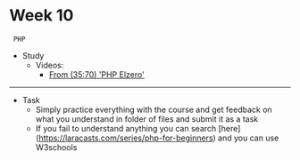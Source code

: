 # Week 10
     PHP
- Study 
    - Videos:
        - [From (35:70) 'PHP Elzero'](https://www.youtube.com/playlist?list=PLDoPjvoNmBAy41u35AqJUrI-H83DObUDq)


---
- Task
    - Simply practice everything with the course and get feedback on what you understand in folder of files and submit it as a task
    - If you fail to understand anything you can search [here] (https://laracasts.com/series/php-for-beginners) and you can use W3schools 
        